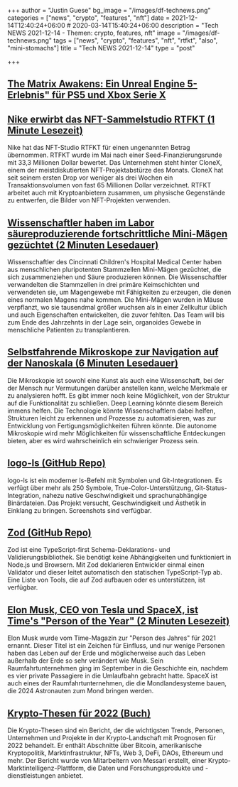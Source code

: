 +++
author = "Justin Guese"
bg_image = "/images/df-technews.png"
categories = ["news", "crypto", "features", "nft"]
date = 2021-12-14T12:40:24+06:00 # 2020-03-14T15:40:24+06:00
description = "Tech NEWS 2021-12-14 - Themen: crypto, features, nft"
image = "/images/df-technews.png"
tags = ["news", "crypto", "features", "nft", "rtfkt", "also", "mini-stomachs"]
title = "Tech NEWS 2021-12-14"
type = "post"

+++

## [The Matrix Awakens: Ein Unreal Engine 5-Erlebnis" für PS5 und Xbox Serie X](https://hypebeast.com/2021/12/the-matrix-awakens-an-unreal-engine-5-experience-ps5-xbox-x-s-free-release)



## [Nike erwirbt das NFT-Sammelstudio RTFKT (1 Minute Lesezeit)](https://techcrunch.com/2021/12/13/nike-acquires-nft-collectibles-studio-rtfkt/)

 Nike hat das NFT-Studio RTFKT für einen ungenannten Betrag übernommen. RTFKT wurde im Mai nach einer Seed-Finanzierungsrunde mit 33,3 Millionen Dollar bewertet. Das Unternehmen steht hinter CloneX, einem der meistdiskutierten NFT-Projektabstürze des Monats. CloneX hat seit seinem ersten Drop vor weniger als drei Wochen ein Transaktionsvolumen von fast 65 Millionen Dollar verzeichnet. RTFKT arbeitet auch mit Kryptoanbietern zusammen, um physische Gegenstände zu entwerfen, die Bilder von NFT-Projekten verwenden.

## [Wissenschaftler haben im Labor säureproduzierende fortschrittliche Mini-Mägen gezüchtet (2 Minuten Lesedauer)](https://interestingengineering.com/scientists-have-grown-acid-producing-advanced-mini-stomachs-in-the-lab)

 Wissenschaftler des Cincinnati Children's Hospital Medical Center haben aus menschlichen pluripotenten Stammzellen Mini-Mägen gezüchtet, die sich zusammenziehen und Säure produzieren können. Die Wissenschaftler verwandelten die Stammzellen in drei primäre Keimschichten und verwendeten sie, um Magengewebe mit Fähigkeiten zu erzeugen, die denen eines normalen Magens nahe kommen. Die Mini-Mägen wurden in Mäuse verpflanzt, wo sie tausendmal größer wuchsen als in einer Zellkultur üblich und auch Eigenschaften entwickelten, die zuvor fehlten. Das Team will bis zum Ende des Jahrzehnts in der Lage sein, organoides Gewebe in menschliche Patienten zu transplantieren.

## [Selbstfahrende Mikroskope zur Navigation auf der Nanoskala (6 Minuten Lesedauer)](https://spectrum.ieee.org/confocal-microscopy)

 Die Mikroskopie ist sowohl eine Kunst als auch eine Wissenschaft, bei der der Mensch nur Vermutungen darüber anstellen kann, welche Merkmale er zu analysieren hofft. Es gibt immer noch keine Möglichkeit, von der Struktur auf die Funktionalität zu schließen. Deep Learning könnte diesem Bereich immens helfen. Die Technologie könnte Wissenschaftlern dabei helfen, Strukturen leicht zu erkennen und Prozesse zu automatisieren, was zur Entwicklung von Fertigungsmöglichkeiten führen könnte. Die autonome Mikroskopie wird mehr Möglichkeiten für wissenschaftliche Entdeckungen bieten, aber es wird wahrscheinlich ein schwieriger Prozess sein.

## [logo-ls (GitHub Repo)](https://github.com/Yash-Handa/logo-ls)

 logo-ls ist ein moderner ls-Befehl mit Symbolen und Git-Integrationen. Es verfügt über mehr als 250 Symbole, True-Color-Unterstützung, Git-Status-Integration, nahezu native Geschwindigkeit und sprachunabhängige Binärdateien. Das Projekt versucht, Geschwindigkeit und Ästhetik in Einklang zu bringen. Screenshots sind verfügbar.

## [Zod (GitHub Repo)](https://github.com/colinhacks/zod)

 Zod ist eine TypeScript-first Schema-Deklarations- und Validierungsbibliothek. Sie benötigt keine Abhängigkeiten und funktioniert in Node.js und Browsern. Mit Zod deklarieren Entwickler einmal einen Validator und dieser leitet automatisch den statischen TypeScript-Typ ab. Eine Liste von Tools, die auf Zod aufbauen oder es unterstützen, ist verfügbar.

## [Elon Musk, CEO von Tesla und SpaceX, ist Time's "Person of the Year" (2 Minuten Lesezeit)](https://www.nbcnews.com/pop-culture/pop-culture-news/elon-musk-ceo-tesla-spacex-times-person-year-rcna8549)

 Elon Musk wurde vom Time-Magazin zur "Person des Jahres" für 2021 ernannt. Dieser Titel ist ein Zeichen für Einfluss, und nur wenige Personen haben das Leben auf der Erde und möglicherweise auch das Leben außerhalb der Erde so sehr verändert wie Musk. Sein Raumfahrtunternehmen ging im September in die Geschichte ein, nachdem es vier private Passagiere in die Umlaufbahn gebracht hatte. SpaceX ist auch eines der Raumfahrtunternehmen, die die Mondlandesysteme bauen, die 2024 Astronauten zum Mond bringen werden.

## [Krypto-Thesen für 2022 (Buch)](https://messari.io/pdf/messari-report-crypto-theses-for-2022.pdf)

 Die Krypto-Thesen sind ein Bericht, der die wichtigsten Trends, Personen, Unternehmen und Projekte in der Krypto-Landschaft mit Prognosen für 2022 behandelt. Er enthält Abschnitte über Bitcoin, amerikanische Kryptopolitik, Marktinfrastruktur, NFTs, Web 3, DeFi, DAOs, Ethereum und mehr. Der Bericht wurde von Mitarbeitern von Messari erstellt, einer Krypto-Marktintelligenz-Plattform, die Daten und Forschungsprodukte und -dienstleistungen anbietet.


